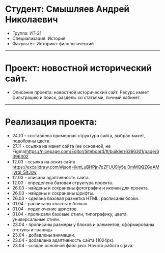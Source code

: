 # Студент: Смышляев Андрей Николаевич
- Группа: ИТ-21
- Специализация: История
- Факультет: Историко-филологический
---
# Проект: новостной исторический сайт.
- Описание проекта: новостной исторический сайт. Ресурс имеет фильтрацию и поиск, разделы со статьями, личный кабинет.
---
# Реализация проекта:
- 24.10 – составлена примерная структура сайта, выбран макет, подобраны цвета.
- 27.11 - ссылка на макет сайта (не основной, не Figma)https://nicepage.com/Editor/Siteboard/#/builder/6396301/page/6396302
- 12.03 - ссылка на эскиз сайта https://excalidraw.com/#json=ikmLuBHPjn7qZFUU9ly5u,0mMQQZGaAMiyrql_SitJxw
- 12.03 - описана адаптивность сайта.
- 12.03 - определена базовая структура проекта.
- 26.03 - найдены и сохранены фотографии и иконки для проекта.
- 26.03 - найдены и сохранены шрифты.
- 26.03 - сделана базовая разметка HTML, расписаны блоки.
- 01.04 - расписаны классы в блоках.
- 01.04 - подключение шрифтов.
- 01.04 - прописали базовые стили, типографику, цвета, универсальные стили.
- 23.04 - прописаны размеры у блоков и элементов, сформированы отступы и границы
- 23.04 - добавлены анимации.
- 23.04 - добавлена адаптивность сайта (1024px).
- 23.04 - создан основной файл java. Начата работа с java.
